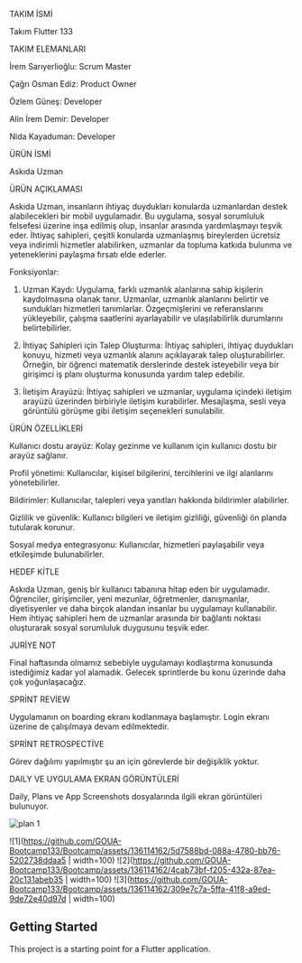 TAKIM İSMİ

Takım Flutter 133

TAKIM ELEMANLARI

İrem Sarıyerlioğlu: Scrum Master

Çağrı Osman Ediz: Product Owner

Özlem Güneş: Developer

Alin İrem Demir: Developer

Nida Kayaduman: Developer

ÜRÜN İSMİ

Askıda Uzman

ÜRÜN AÇIKLAMASI

Askıda Uzman, insanların ihtiyaç duydukları konularda uzmanlardan destek alabilecekleri bir mobil uygulamadır. Bu uygulama, sosyal sorumluluk felsefesi üzerine inşa edilmiş olup, insanlar arasında yardımlaşmayı teşvik eder. İhtiyaç sahipleri, çeşitli konularda uzmanlaşmış bireylerden ücretsiz veya indirimli hizmetler alabilirken, uzmanlar da topluma katkıda bulunma ve yeteneklerini paylaşma fırsatı elde ederler.

Fonksiyonlar:
1. Uzman Kaydı: Uygulama, farklı uzmanlık alanlarına sahip kişilerin kaydolmasına olanak tanır. Uzmanlar, uzmanlık alanlarını belirtir ve sundukları hizmetleri tanımlarlar. Özgeçmişlerini ve referanslarını yükleyebilir, çalışma saatlerini ayarlayabilir ve ulaşılabilirlik durumlarını belirtebilirler.

2. İhtiyaç Sahipleri için Talep Oluşturma: İhtiyaç sahipleri, ihtiyaç duydukları konuyu, hizmeti veya uzmanlık alanını açıklayarak talep oluşturabilirler. Örneğin, bir öğrenci matematik derslerinde destek isteyebilir veya bir girişimci iş planı oluşturma konusunda yardım talep edebilir.

3. İletişim Arayüzü: İhtiyaç sahipleri ve uzmanlar, uygulama içindeki iletişim arayüzü üzerinden birbiriyle iletişim kurabilirler. Mesajlaşma, sesli veya görüntülü görüşme gibi iletişim seçenekleri sunulabilir.

ÜRÜN ÖZELLİKLERİ

Kullanıcı dostu arayüz: Kolay gezinme ve kullanım için kullanıcı dostu bir arayüz sağlanır.

Profil yönetimi: Kullanıcılar, kişisel bilgilerini, tercihlerini ve ilgi alanlarını yönetebilirler.

Bildirimler: Kullanıcılar, talepleri veya yanıtları hakkında bildirimler alabilirler.

Gizlilik ve güvenlik: Kullanıcı bilgileri ve iletişim gizliliği, güvenliği ön planda tutularak korunur.

Sosyal medya entegrasyonu: Kullanıcılar, hizmetleri paylaşabilir veya etkileşimde bulunabilirler.

HEDEF KİTLE

Askıda Uzman, geniş bir kullanıcı tabanına hitap eden bir uygulamadır. Öğrenciler, girişimciler, yeni mezunlar, öğretmenler, danışmanlar, diyetisyenler ve daha birçok alandan insanlar bu uygulamayı kullanabilir. Hem ihtiyaç sahipleri hem de uzmanlar arasında bir bağlantı noktası oluşturarak sosyal sorumluluk duygusunu teşvik eder.

JURİYE NOT

Final haftasında olmamız sebebiyle uygulamayı kodlaştırma konusunda istediğimiz kadar yol alamadık. Gelecek sprintlerde bu konu üzerinde daha çok yoğunlaşacağız.

SPRİNT REVİEW

Uygulamanın on boarding ekranı kodlanmaya başlamıştır. Login ekranı üzerine de çalışılmaya devam edilmektedir.

SPRİNT RETROSPECTİVE

Görev dağılımı yapılmıştır şu an için görevlerde bir değişiklik yoktur.

DAILY VE UYGULAMA EKRAN GÖRÜNTÜLERİ

Daily, Plans ve App Screenshots dosyalarında ilgili ekran görüntüleri bulunuyor.




![plan 1](https://github.com/GOUA-Bootcamp133/Bootcamp/assets/136114162/e0e17881-df14-45da-8c58-429f38296c1f)


![1](https://github.com/GOUA-Bootcamp133/Bootcamp/assets/136114162/5d7588bd-088a-4780-bb76-5202738ddaa5 | width=100)
![2](https://github.com/GOUA-Bootcamp133/Bootcamp/assets/136114162/4cab73bf-f205-432a-87ea-20c131abeb35 | width=100)
![3](https://github.com/GOUA-Bootcamp133/Bootcamp/assets/136114162/309e7c7a-5ffa-41f8-a9ed-9de72e40d97d | width=100)





## Getting Started

This project is a starting point for a Flutter application.



